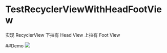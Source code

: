 # TestRecyclerViewWithHeadFootView
实现 RecyclerView 下拉有 Head View 上拉有 Foot View

##Demo
![](https://github.com/wzhnsc/TestRecyclerViewWithHeadFootView/blob/master/gif/show.gif)